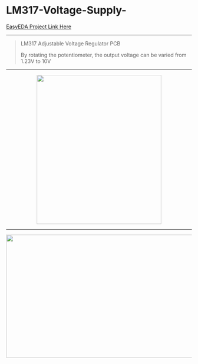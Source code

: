 # LM317-Voltage-Supply-
[EasyEDA Project Link Here](https://easyeda.com/manasmw333/voltage-supply)
* * *
>LM317 Adjustable Voltage Regulator PCB
>
>By rotating the potentiometer, the output voltage can be varied from 1.23V to 10V
* * *
<p align="center">
  <img width="338" height="405" src="https://user-images.githubusercontent.com/72513954/95361242-1b667100-08ea-11eb-87b3-fa7c0a6ebf86.PNG">
</p>

* * *
<p align="center">
  <img width="570" height="334" src="https://user-images.githubusercontent.com/72513954/95360222-b6f6e200-08e8-11eb-9ade-0ead032e10f5.PNG">
</p>



